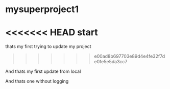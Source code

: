 # mysuperproject1
<<<<<<< HEAD
start
=======

thats my first trying to update my project
>>>>>>> e00ad8b697703e89d4e4fe32f7de0fe5e5da3cc7

And thats my first update from local

And thats one without logging
